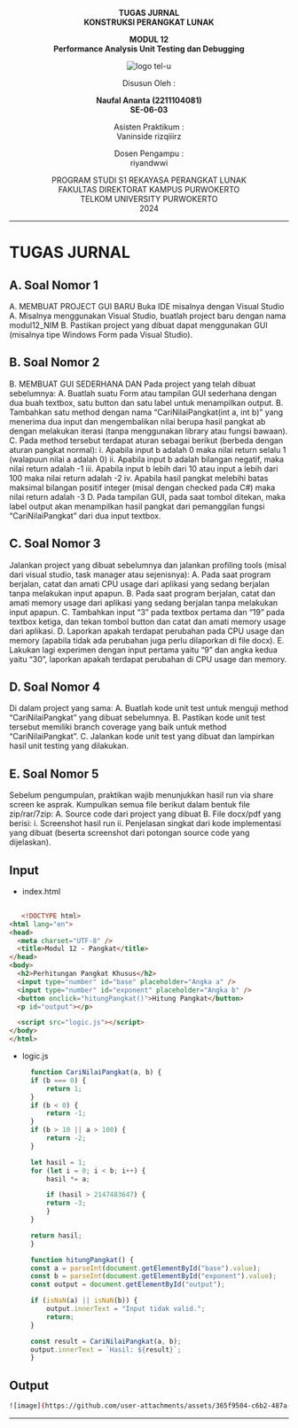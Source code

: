 <div align="center">

**TUGAS JURNAL**  
**KONSTRUKSI PERANGKAT LUNAK**

**MODUL 12**  
**Performance Analysis Unit Testing dan Debugging**

![logo tel-u](https://github.com/user-attachments/assets/3a44181d-9c92-47f6-8cf0-87755117fd99)

Disusun Oleh :

**Naufal Ananta (2211104081)**  
**SE-06-03**

Asisten Praktikum :  
Vaninside
rizqiiirz

Dosen Pengampu :  
riyandwwi

PROGRAM STUDI S1 REKAYASA PERANGKAT LUNAK  
FAKULTAS DIREKTORAT KAMPUS PURWOKERTO  
TELKOM UNIVERSITY PURWOKERTO  
2024

</div>

---

# TUGAS JURNAL

## A. Soal Nomor 1

A. MEMBUAT PROJECT GUI BARU
Buka IDE misalnya dengan Visual Studio
A. Misalnya menggunakan Visual Studio, buatlah project baru dengan nama modul12_NIM
B. Pastikan project yang dibuat dapat menggunakan GUI (misalnya tipe Windows Form pada
Visual Studio).
## B. Soal Nomor 2

B. MEMBUAT GUI SEDERHANA DAN
Pada project yang telah dibuat sebelumnya:
A. Buatlah suatu Form atau tampilan GUI sederhana dengan dua buah textbox, satu button dan
satu label untuk menampilkan output.
B. Tambahkan satu method dengan nama “CariNilaiPangkat(int a, int b)” yang menerima dua input
dan mengembalikan nilai berupa hasil pangkat ab dengan melakukan iterasi (tanpa
menggunakan library atau fungsi bawaan).
C. Pada method tersebut terdapat aturan sebagai berikut (berbeda dengan aturan pangkat
normal):
i. Apabila input b adalah 0 maka nilai return selalu 1 (walapuun nilai a adalah 0)
ii. Apabila input b adalah bilangan negatif, maka nilai return adalah -1
iii. Apabila input b lebih dari 10 atau input a lebih dari 100 maka nilai return adalah -2
iv. Apabila hasil pangkat melebihi batas maksimal bilangan positif integer (misal dengan
checked pada C#) maka nilai return adalah -3
D. Pada tampilan GUI, pada saat tombol ditekan, maka label output akan menampilkan hasil
pangkat dari pemanggilan fungsi “CariNilaiPangkat” dari dua input textbox.

## C. Soal Nomor 3
Jalankan project yang dibuat sebelumnya dan jalankan profiling tools (misal dari visual studio, task
manager atau sejenisnya):
A. Pada saat program berjalan, catat dan amati CPU usage dari aplikasi yang sedang berjalan tanpa
melakukan input apapun.
B. Pada saat program berjalan, catat dan amati memory usage dari aplikasi yang sedang berjalan
tanpa melakukan input apapun.
C. Tambahkan input “3” pada textbox pertama dan “19” pada textbox ketiga, dan tekan tombol
button dan catat dan amati memory usage dari aplikasi.
D. Laporkan apakah terdapat perubahan pada CPU usage dan memory (apabila tidak ada
perubahan juga perlu dilaporkan di file docx).
E. Lakukan lagi experimen dengan input pertama yaitu “9” dan angka kedua yaitu “30”, laporkan
apakah terdapat perubahan di CPU usage dan memory.

## D. Soal Nomor 4
Di dalam project yang sama:
A. Buatlah kode unit test untuk menguji method “CariNilaiPangkat” yang dibuat sebelumnya.
B. Pastikan kode unit test tersebut memiliki branch coverage yang baik untuk method
“CariNilaiPangkat”.
C. Jalankan kode unit test yang dibuat dan lampirkan hasil unit testing yang dilakukan.

## E. Soal Nomor 5
Sebelum pengumpulan, praktikan wajib menunjukkan hasil run via share screen ke asprak. Kumpulkan
semua file berikut dalam bentuk file zip/rar/7zip:
A. Source code dari project yang dibuat
B. File docx/pdf yang berisi:
i. Screenshot hasil run
ii. Penjelasan singkat dari kode implementasi yang dibuat (beserta screenshot dari potongan
source code yang dijelaskan).


## Input

- index.html

```html
  
   <!DOCTYPE html>
<html lang="en">
<head>
  <meta charset="UTF-8" />
  <title>Modul 12 - Pangkat</title>
</head>
<body>
  <h2>Perhitungan Pangkat Khusus</h2>
  <input type="number" id="base" placeholder="Angka a" />
  <input type="number" id="exponent" placeholder="Angka b" />
  <button onclick="hitungPangkat()">Hitung Pangkat</button>
  <p id="output"></p>

  <script src="logic.js"></script>
</body>
</html>

```

- logic.js

  ```js
    function CariNilaiPangkat(a, b) {
    if (b === 0) {
        return 1;
    }
    if (b < 0) {
        return -1;
    }
    if (b > 10 || a > 100) {
        return -2;
    }

    let hasil = 1;
    for (let i = 0; i < b; i++) {
        hasil *= a;

        if (hasil > 2147483647) {
        return -3;
        }
    }

    return hasil;
    }

    function hitungPangkat() {
    const a = parseInt(document.getElementById("base").value);
    const b = parseInt(document.getElementById("exponent").value);
    const output = document.getElementById("output");

    if (isNaN(a) || isNaN(b)) {
        output.innerText = "Input tidak valid.";
        return;
    }

    const result = CariNilaiPangkat(a, b);
    output.innerText = `Hasil: ${result}`;
    }

  ```

## Output

```bash
![image](https://github.com/user-attachments/assets/365f9504-c6b2-487a-b4c9-babc30f467af)

```

---
